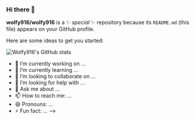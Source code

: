 ### Hi there 👋


**wolfy916/wolfy916** is a ✨ _special_ ✨ repository because its `README.md` (this file) appears on your GitHub profile.

Here are some ideas to get you started:

![Wolfy916's GitHub stats](https://github-readme-stats.vercel.app/api?username=wolfy916&show_icons=true&theme=radical)

- 🔭 I’m currently working on ...
- 🌱 I’m currently learning ...
- 👯 I’m looking to collaborate on ...
- 🤔 I’m looking for help with ...
- 💬 Ask me about ...
- 📫 How to reach me: ...
- 😄 Pronouns: ...
- ⚡ Fun fact: ...
-->
